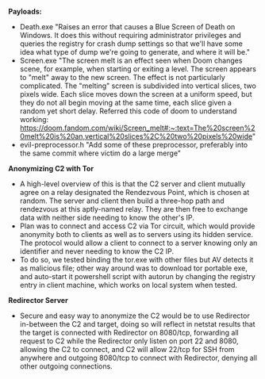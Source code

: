 **Payloads:**

  - Death.exe
    "Raises an error that causes a Blue Screen of Death on Windows. It does this without
    requiring administrator privileges and queries the registry for crash dump settings so that we'll have some idea 
    what type of dump we're going to generate, and where it will be."
  - Screen.exe
    "The screen melt is an effect seen when Doom changes scene, for example, when starting or exiting a level. The screen appears to "melt" away to the new screen. The
    effect is not particularly complicated. The "melting" screen is subdivided into vertical slices, two pixels wide. Each slice moves down the screen at a uniform
    speed, but they do not all begin moving at the same time, each slice given a random yet short delay.
    Referred this code of doom to understand working:
    https://doom.fandom.com/wiki/Screen_melt#:~:text=The%20screen%20melt%20is%20an,vertical%20slices%2C%20two%20pixels%20wide" 
  - evil-preprocessor.h 
    "Add some of these preprocessor, preferably into the same commit where victim do a large merge"
  
  
**Anonymizing C2 with Tor**
- A high-level overview of this is that the C2 server and client mutually agree on a relay designated the Rendezvous Point, which is chosen at random. The server and client then build a three-hop path and rendezvous at this aptly-named relay. They are then free to exchange data with neither side needing to know the other's IP. 
- Plan was to connect and access C2 via Tor circuit, which would provide anonymity both to clients as well as to servers using its hidden service. The protocol would allow a client to connect to a server knowing only an identifier and never needing to know the C2 IP.
- To do so, we tested binding the tor.exe with other files but AV detects it as malicious file; other way around was to download tor portable exe, and auto-start it powershell script with autorun by changing the registry entry in client machine, which works on local system when tested.


**Redirector Server**
- Secure and easy way to anonymize the C2 would be to use Redirector in-between the C2 and target, doing so will reflect in netstat results that the target is connected with Redirector on 8080/tcp, forwarding all request to C2 while the Redirector only listen on port 22 and 8080, allowing the C2 to connect, and C2 will allow 22/tcp for SSH from anywhere and outgoing 8080/tcp to connect with Redirector, denying all other outgoing connections.

